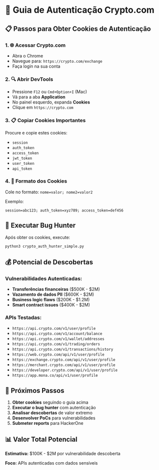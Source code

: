 # 🔐 Guia de Autenticação Crypto.com

## 📋 Passos para Obter Cookies de Autenticação

### 1. 🌐 Acessar Crypto.com
- Abra o Chrome
- Navegue para: `https://crypto.com/exchange`
- Faça login na sua conta

### 2. 🔍 Abrir DevTools
- Pressione `F12` ou `Cmd+Option+I` (Mac)
- Vá para a aba **Application**
- No painel esquerdo, expanda **Cookies**
- Clique em `https://crypto.com`

### 3. 📋 Copiar Cookies Importantes
Procure e copie estes cookies:
- `session`
- `auth_token`
- `access_token`
- `jwt_token`
- `user_token`
- `api_token`

### 4. 🔗 Formato dos Cookies
Cole no formato: `nome=valor; nome2=valor2`

Exemplo:
```
session=abc123; auth_token=xyz789; access_token=def456
```

## 🚀 Executar Bug Hunter

Após obter os cookies, execute:

```bash
python3 crypto_auth_hunter_simple.py
```

## 💰 Potencial de Descobertas

### Vulnerabilidades Autenticadas:
- **Transferências financeiras** ($500K - $2M)
- **Vazamento de dados PII** ($600K - $2M)
- **Business logic flaws** ($200K - $1.2M)
- **Smart contract issues** ($400K - $2M)

### APIs Testadas:
- `https://api.crypto.com/v1/user/profile`
- `https://api.crypto.com/v1/account/balance`
- `https://api.crypto.com/v1/wallet/addresses`
- `https://api.crypto.com/v1/trading/orders`
- `https://api.crypto.com/v1/transactions/history`
- `https://web.crypto.com/api/v1/user/profile`
- `https://exchange.crypto.com/api/v1/user/profile`
- `https://merchant.crypto.com/api/v1/user/profile`
- `https://developer.crypto.com/api/v1/user/profile`
- `https://app.mona.co/api/v1/user/profile`

## 🎯 Próximos Passos

1. **Obter cookies** seguindo o guia acima
2. **Executar o bug hunter** com autenticação
3. **Analisar descobertas** de valor extremo
4. **Desenvolver PoCs** para vulnerabilidades
5. **Submeter reports** para HackerOne

## 📊 Valor Total Potencial

**Estimativa:** $100K - $2M por vulnerabilidade descoberta

**Foco:** APIs autenticadas com dados sensíveis
